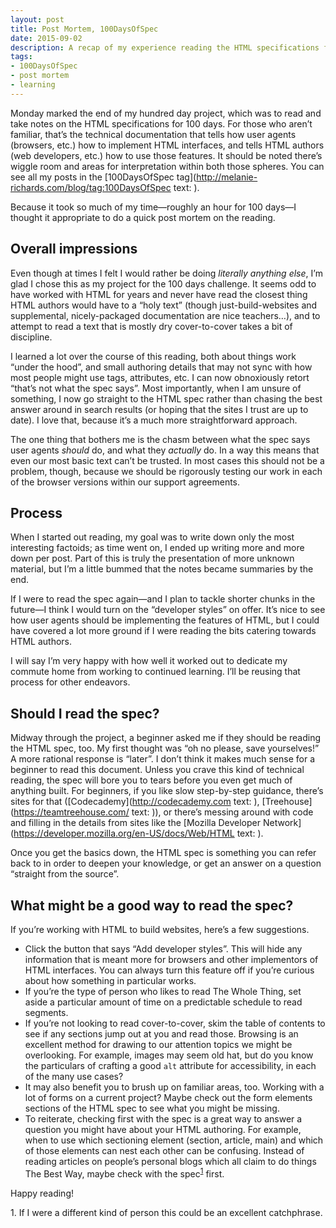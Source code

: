 ```yaml
---
layout: post
title: Post Mortem, 100DaysOfSpec
date: 2015-09-02
description: A recap of my experience reading the HTML specifications for 100 days.
tags:
- 100DaysOfSpec
- post mortem
- learning
---
```


Monday marked the end of my hundred day project, which was to read and take notes on the HTML specifications for 100 days. For those who aren’t familiar, that’s the technical documentation that tells how user agents (browsers, etc.) how to implement HTML interfaces, and tells HTML authors (web developers, etc.) how to use those features. It should be noted there’s wiggle room and areas for interpretation within both those spheres. You can see all my posts in the [100DaysOfSpec tag](http://melanie-richards.com/blog/tag:100DaysOfSpec text: ).

Because it took so much of my time—roughly an hour for 100 days—I thought it appropriate to do a quick post mortem on the reading.

## Overall impressions

Even though at times I felt I would rather be doing *literally anything else*, I’m glad I chose this as my project for the 100 days challenge. It seems odd to have worked with HTML for years and never have read the closest thing HTML authors would have to a “holy text” (though just-build-websites and supplemental, nicely-packaged documentation are nice teachers…), and to attempt to read a text that is mostly dry cover-to-cover takes a bit of discipline.

I learned a lot over the course of this reading, both about things work “under the hood”, and small authoring details that may not sync with how most people might use tags, attributes, etc. I can now obnoxiously retort “that’s not what the spec says”. Most importantly, when I am unsure of something, I now go straight to the HTML spec rather than chasing the best answer around in search results (or hoping that the sites I trust are up to date). I love that, because it’s a much more straightforward approach.

The one thing that bothers me is the chasm between what the spec says user agents *should* do, and what they *actually* do. In a way this means that even our most basic text can’t be trusted. In most cases this should not be a problem, though, because we should be rigorously testing our work in each of the browser versions within our support agreements.

## Process

When I started out reading, my goal was to write down only the most interesting factoids; as time went on, I ended up writing more and more down per post. Part of this is truly the presentation of more unknown material, but I’m a little bummed that the notes became summaries by the end.

If I were to read the spec again—and I plan to tackle shorter chunks in the future—I think I would turn on the “developer styles” on offer. It’s nice to see how user agents should be implementing the features of HTML, but I could have covered a lot more ground if I were reading the bits catering towards HTML authors.

I will say I’m very happy with how well it worked out to dedicate my commute home from working to continued learning. I’ll be reusing that process for other endeavors.

## Should I read the spec?

Midway through the project, a beginner asked me if they should be reading the HTML spec, too. My first thought was “oh no please, save yourselves!” A more rational response is “later”. I don’t think it makes much sense for a beginner to read this document. Unless you crave this kind of technical reading, the spec will bore you to tears before you even get much of anything built. For beginners, if you like slow step-by-step guidance, there’s sites for that ([Codecademy](http://codecademy.com text: ), [Treehouse](https://teamtreehouse.com/ text: )), or there’s messing around with code and filling in the details from sites like the [Mozilla Developer Network](https://developer.mozilla.org/en-US/docs/Web/HTML text: ).

Once you get the basics down, the HTML spec is something you can refer back to in order to deepen your knowledge, or get an answer on a question “straight from the source”.

## What might be a good way to read the spec?

If you’re working with HTML to build websites, here’s a few suggestions.

* Click the button that says “Add developer styles”. This will hide any information that is meant more for browsers and other implementors of HTML interfaces. You can always turn this feature off if you’re curious about how something in particular works.
* If you’re the type of person who likes to read The Whole Thing, set aside a particular amount of time on a predictable schedule to read segments.
* If you’re not looking to read cover-to-cover, skim the table of contents to see if any sections jump out at you and read those. Browsing is an excellent method for drawing to our attention topics we might be overlooking. For example, images may seem old hat, but do you know the particulars of crafting a good `alt` attribute for accessibility, in each of the many use cases?
* It may also benefit you to brush up on familiar areas, too. Working with a lot of forms on a current project? Maybe check out the form elements sections of the HTML spec to see what you might be missing.
* To reiterate, checking first with the spec is a great way to answer a question you might have about your HTML authoring. For example, when to use which sectioning element (section, article, main) and which of those elements can nest each other can be confusing. Instead of reading articles on people’s personal blogs which all claim to do things The Best Way, maybe check with the spec<sup><a href="#fn-1">1</a></sup> first.

Happy reading! 

<section class="footnotes">
<p id="fn-1">1. If I were a different kind of person this could be an excellent catchphrase.</p>
</section>